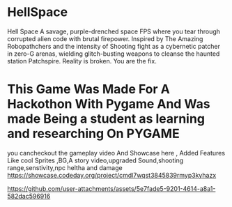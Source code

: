 # HellSpace
Hell Space A savage, purple-drenched space FPS where you tear through corrupted alien code with brutal firepower. Inspired by The Amazing Robopathchers and the intensity of Shooting fight as a cybernetic patcher in zero-G arenas, wielding glitch-busting weapons to cleanse the haunted station Patchspire. Reality is broken. You are the fix.
# This Game Was Made For A Hackothon With Pygame And Was made Being a student as learning and researching On PYGAME 
you cancheckout the gameplay video And Showcase here , Added Features Like cool Sprites ,BG,A story video,upgraded Sound,shooting range,senstivity,npc heltha and damage
https://showcase.codeday.org/project/cmdl7wqst3845839rmyp3kyhazx


https://github.com/user-attachments/assets/5e7fade5-9201-4614-a8a1-582dac596916

